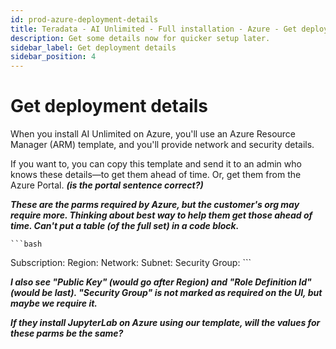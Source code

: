 ```yaml
---
id: prod-azure-deployment-details
title: Teradata - AI Unlimited - Full installation - Azure - Get deployment details
description: Get some details now for quicker setup later.
sidebar_label: Get deployment details 
sidebar_position: 4
---
```

# Get deployment details

When you install AI Unlimited on Azure, you'll use an Azure Resource Manager (ARM) template, and you'll provide network and security details. 

If you want to, you can copy this template and send it to an admin who knows these details&mdash;to get them ahead of time. Or, get them from the Azure Portal. ***(is the portal sentence correct?)***

***These are the parms required by Azure, but the customer's org may require more. Thinking about best way to help them get those ahead of time. Can't put a table (of the full set) in a code block.***
  
	```bash
Subscription: 
Region: 
Network:
Subnet: 
Security Group:
	```

***I also see "Public Key" (would go after Region) and "Role Definition Id" (would be last). "Security Group" is not marked as required on the UI, but maybe we require it.***

***If they install JupyterLab on Azure using our template, will the values for these parms be the same?***

